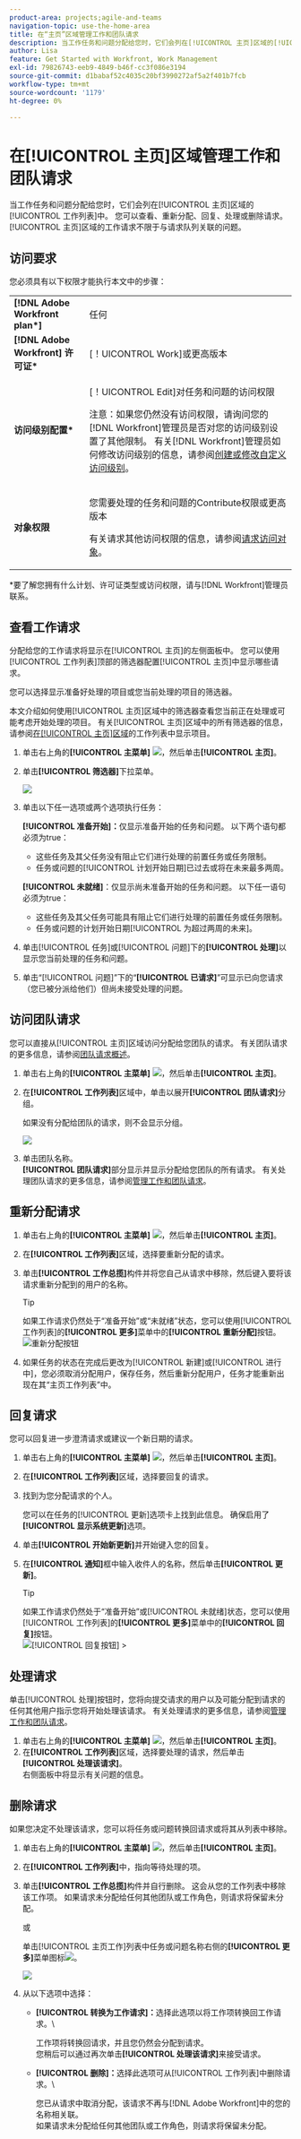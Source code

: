 ```yaml
---
product-area: projects;agile-and-teams
navigation-topic: use-the-home-area
title: 在“主页”区域管理工作和团队请求
description: 当工作任务和问题分配给您时，它们会列在[!UICONTROL 主页]区域的[!UICONTROL 工作列表]中。 您可以查看、重新分配、回复、处理或删除请求。 [!UICONTROL 主页]区域的工作请求不限于与请求队列关联的问题。
author: Lisa
feature: Get Started with Workfront, Work Management
exl-id: 79826743-eeb9-4849-b46f-cc3f086e3194
source-git-commit: d1babaf52c4035c20bf3990272af5a2f401b7fcb
workflow-type: tm+mt
source-wordcount: '1179'
ht-degree: 0%

---
```


# 在[!UICONTROL 主页]区域管理工作和团队请求

当工作任务和问题分配给您时，它们会列在[!UICONTROL 主页]区域的[!UICONTROL 工作列表]中。 您可以查看、重新分配、回复、处理或删除请求。 [!UICONTROL 主页]区域的工作请求不限于与请求队列关联的问题。

## 访问要求

您必须具有以下权限才能执行本文中的步骤：

<table style="table-layout:auto"> 
 <col> 
 </col> 
 <col> 
 </col> 
 <tbody> 
  <tr> 
   <td role="rowheader"><strong>[!DNL Adobe Workfront plan*]</strong></td> 
   <td> <p>任何</p> </td> 
  </tr> 
  <tr> 
   <td role="rowheader"><strong>[!DNL Adobe Workfront] 许可证*</strong></td> 
   <td> <p>[！UICONTROL Work]或更高版本</p> </td> 
  </tr> 
  <tr> 
   <td role="rowheader"><strong>访问级别配置*</strong></td> 
   <td> <p>[！UICONTROL Edit]对任务和问题的访问权限</p> <p>注意：如果您仍然没有访问权限，请询问您的[!DNL Workfront]管理员是否对您的访问级别设置了其他限制。 有关[!DNL Workfront]管理员如何修改访问级别的信息，请参阅<a href="../../../administration-and-setup/add-users/configure-and-grant-access/create-modify-access-levels.md" class="MCXref xref">创建或修改自定义访问级别</a>。</p> </td> 
  </tr> 
  <tr> 
   <td role="rowheader"><strong>对象权限</strong></td> 
   <td> <p>您需要处理的任务和问题的Contribute权限或更高版本</p> <p>有关请求其他访问权限的信息，请参阅<a href="../../../workfront-basics/grant-and-request-access-to-objects/request-access.md" class="MCXref xref">请求访问对象</a>。</p> </td> 
  </tr> 
 </tbody> 
</table>

&#42;要了解您拥有什么计划、许可证类型或访问权限，请与[!DNL Workfront]管理员联系。

## 查看工作请求

分配给您的工作请求将显示在[!UICONTROL 主页]的左侧面板中。 您可以使用[!UICONTROL 工作列表]顶部的筛选器配置[!UICONTROL 主页]中显示哪些请求。

您可以选择显示准备好处理的项目或您当前处理的项目的筛选器。

本文介绍如何使用[!UICONTROL 主页]区域中的筛选器查看您当前正在处理或可能考虑开始处理的项目。 有关[!UICONTROL 主页]区域中的所有筛选器的信息，请参阅[在[!UICONTROL 主页]区域](../../../workfront-basics/using-home/using-the-home-area/display-items-in-home-work-list.md)的工作列表中显示项目。

1. 单击右上角的&#x200B;**[!UICONTROL 主菜单]** ![](assets/main-menu-icon.png)，然后单击&#x200B;**[!UICONTROL 主页]**。
1. 单击&#x200B;**[!UICONTROL 筛选器]**&#x200B;下拉菜单。

   ![](assets/displaying-work-items-filters-nwe-350x401.png)

1. 单击以下任一选项或两个选项执行任务：

   **[!UICONTROL 准备开始]：**&#x200B;仅显示准备开始的任务和问题。 以下两个语句都必须为true：

   * 这些任务及其父任务没有阻止它们进行处理的前置任务或任务限制。
   * 任务或问题的[!UICONTROL 计划开始日期]已过去或将在未来最多两周。

   **[!UICONTROL 未就绪]**：仅显示尚未准备开始的任务和问题。 以下任一语句必须为true：

   * 这些任务及其父任务可能具有阻止它们进行处理的前置任务或任务限制。
   * 任务或问题的计划开始日期[!UICONTROL 为超过两周的未来]。


1. 单击[!UICONTROL 任务]或[!UICONTROL 问题]下的&#x200B;**[!UICONTROL 处理]**&#x200B;以显示您当前处理的任务和问题。
1. 单击“[!UICONTROL 问题]”下的“**[!UICONTROL 已请求]**”可显示已向您请求（您已被分派给他们）但尚未接受处理的问题。

## 访问团队请求

您可以直接从[!UICONTROL 主页]区域访问分配给您团队的请求。 有关团队请求的更多信息，请参阅[团队请求概述](../../../people-teams-and-groups/work-with-team-requests/team-requests-overview.md)。

1. 单击右上角的&#x200B;**[!UICONTROL 主菜单]** ![](assets/main-menu-icon.png)，然后单击&#x200B;**[!UICONTROL 主页]**。
1. 在&#x200B;**[!UICONTROL 工作列表]**&#x200B;区域中，单击以展开&#x200B;**[!UICONTROL 团队请求]**&#x200B;分组。

   如果没有分配给团队的请求，则不会显示分组。

   ![](assets/team-requests-expanded-home-group-by-drop-down-nwe-350x314.png)

1. 单击团队名称。\
   **[!UICONTROL 团队请求]**&#x200B;部分显示并显示分配给您团队的所有请求。 有关处理团队请求的更多信息，请参阅[管理工作和团队请求](../../../people-teams-and-groups/work-with-team-requests/manage-work-and-team-requests.md)。

## 重新分配请求

1. 单击右上角的&#x200B;**[!UICONTROL 主菜单]** ![](assets/main-menu-icon.png)，然后单击&#x200B;**[!UICONTROL 主页]**。
1. 在&#x200B;**[!UICONTROL 工作列表]**&#x200B;区域，选择要重新分配的请求。

1. 单击&#x200B;**[!UICONTROL 工作总揽]**&#x200B;构件并将您自己从请求中移除，然后键入要将该请求重新分配到的用户的名称。

   >[!TIP]
   >
   >如果工作请求仍然处于“准备开始”或“未就绪”状态，您可以使用[!UICONTROL 工作列表]的&#x200B;**[!UICONTROL 更多]**&#x200B;菜单中的&#x200B;**[!UICONTROL 重新分配]**&#x200B;按钮。\
   >![重新分配按钮](assets/reassign-in-left-panel-350x204.png)

1. 如果任务的状态在完成后更改为[!UICONTROL 新建]或[!UICONTROL 进行中]，您必须取消分配用户，保存任务，然后重新分配用户，任务才能重新出现在其“主页工作列表”中。

## 回复请求

您可以回复进一步澄清请求或建议一个新日期的请求。

1. 单击右上角的&#x200B;**[!UICONTROL 主菜单]** ![](assets/main-menu-icon.png)，然后单击&#x200B;**[!UICONTROL 主页]**。
1. 在&#x200B;**[!UICONTROL 工作列表]**&#x200B;区域，选择要回复的请求。
1. 找到为您分配请求的个人。

   您可以在任务的[!UICONTROL 更新]选项卡上找到此信息。 确保启用了&#x200B;**[!UICONTROL 显示系统更新]**&#x200B;选项。

1. 单击&#x200B;**[!UICONTROL 开始新更新]**&#x200B;并开始键入您的回复。
1. 在&#x200B;**[!UICONTROL 通知]**&#x200B;框中输入收件人的名称，然后单击&#x200B;**[!UICONTROL 更新]**。

   >[!TIP]
   >
   >如果工作请求仍然处于“准备开始”或[!UICONTROL 未就绪]状态，您可以使用[!UICONTROL 工作列表]的&#x200B;**[!UICONTROL 更多]**&#x200B;菜单中的&#x200B;**[!UICONTROL 回复]**&#x200B;按钮。\
   >![[!UICONTROL 回复按钮]](assets/reassign-in-left-panel-350x204.png)   >

## 处理请求

单击[!UICONTROL 处理]按钮时，您将向提交请求的用户以及可能分配到请求的任何其他用户指示您将开始处理该请求。 有关处理请求的更多信息，请参阅[管理工作和团队请求](../../../people-teams-and-groups/work-with-team-requests/manage-work-and-team-requests.md)。

1. 单击右上角的&#x200B;**[!UICONTROL 主菜单]** ![](assets/main-menu-icon.png)，然后单击&#x200B;**[!UICONTROL 主页]**。
1. 在&#x200B;**[!UICONTROL 工作列表]**&#x200B;区域，选择要处理的请求，然后单击&#x200B;**[!UICONTROL 处理该请求]**。\
   右侧面板中将显示有关问题的信息。

## 删除请求

如果您决定不处理该请求，您可以将任务或问题转换回请求或将其从列表中移除。

1. 单击右上角的&#x200B;**[!UICONTROL 主菜单]** ![](assets/main-menu-icon.png)，然后单击&#x200B;**[!UICONTROL 主页]**。
1. 在&#x200B;**[!UICONTROL 工作列表]**&#x200B;中，指向等待处理的项。
1. 单击&#x200B;**[!UICONTROL 工作总揽]**&#x200B;构件并自行删除。 这会从您的工作列表中移除该工作项。 如果请求未分配给任何其他团队或工作角色，则请求将保留未分配。

   或

   单击[!UICONTROL 主页工作]列表中任务或问题名称右侧的&#x200B;**[!UICONTROL 更多]**&#x200B;菜单图标![](assets/more-icon.png)。

   ![](assets/more-menu-in-home-work-list-convert-to-request-remove-add-to-priority-options-nwe-350x160.png)

1. 从以下选项中选择：

   * **[!UICONTROL 转换为工作请求]：**&#x200B;选择此选项以将工作项转换回工作请求。\

     工作项将转换回请求，并且您仍然会分配到请求。\
      您稍后可以通过再次单击&#x200B;**[!UICONTROL 处理该请求]**&#x200B;来接受请求。

   * **[!UICONTROL 删除]：**&#x200B;选择此选项可从[!UICONTROL 工作列表]中删除请求。\

     您已从请求中取消分配，该请求不再与[!DNL Adobe Workfront]中的您的名称相关联。\
      如果请求未分配给任何其他团队或工作角色，则请求将保留未分配。
